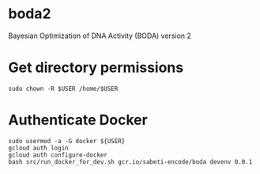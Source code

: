 # boda2
Bayesian Optimization of DNA Activity (BODA) version 2

# Get directory permissions

```
sudo chown -R $USER /home/$USER
```

# Authenticate Docker

```
sudo usermod -a -G docker ${USER}
gcloud auth login
gcloud auth configure-docker
bash src/run_docker_for_dev.sh gcr.io/sabeti-encode/boda devenv 0.0.1
```
